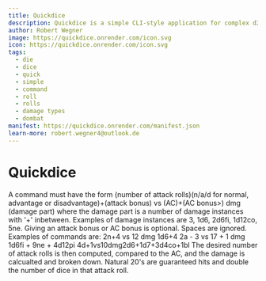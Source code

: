 ```yaml
---
title: Quickdice
description: Quickdice is a simple CLI-style application for complex d20 attack rolls.
author: Robert Wegner
image: https://quickdice.onrender.com/icon.svg
icon: https://quickdice.onrender.com/icon.svg
tags:
  - die
  - dice
  - quick
  - simple
  - command
  - roll
  - rolls
  - damage types
  - dombat
manifest: https://quickdice.onrender.com/manifest.json
learn-more: robert.wegner4@outlook.de
---
```


# Quickdice

A command must have the form
(number of attack rolls)(n/a/d for normal, advantage or disadvantage)+(attack bonus) vs (AC)+(AC bonus>) dmg (damage part)
where the damage part is a number of damage instances with '+' inbetween. Examples of damage instances are 3, 1d6, 2d6fi, 1d12co, 5ne.
Giving an attack bonus or AC bonus is optional. Spaces are ignored. Examples of commands are:
2n+4 vs 12 dmg 1d6+4
2a - 3 vs 17 + 1 dmg 1d6fi + 9ne + 4d12pi
4d+1vs10dmg2d6+1d7+3d4co+1bl
The desired number of attack rolls is then computed, compared to the AC, and the damage is calcualted and broken down. 
Natural 20's are guaranteed hits and double the number of dice in that attack roll.